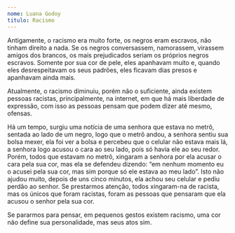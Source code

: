 ```yaml
---
nome: Luana Godoy
titulo: Racismo
---
```


Antigamente, o racismo era muito forte, os negros eram escravos, não tinham direito a nada. Se os negros conversassem, namorassem, virassem amigos dos brancos, os mais prejudicados seriam os próprios negros escravos. Somente por sua cor de pele, eles apanhavam muito e, quando eles desrespeitavam os seus padrões, eles ficavam dias presos e apanhavam ainda mais.

Atualmente, o racismo diminuiu, porém não o suficiente, ainda existem pessoas racistas, principalmente, na internet, em que há mais liberdade de expressão, com isso as pessoas pensam que podem dizer até mesmo, ofensas.

Há um tempo, surgiu uma notícia de uma senhora que estava no metrô, sentada ao lado de um negro, logo que o metrô andou, a senhora sentiu sua bolsa mexer, ela foi ver a bolsa e percebeu que o celular não estava mais lá, a senhora logo acusou o cara ao seu lado, pois só havia ele ao seu redor. Porém, todos que estavam no metrô, xingaram a senhora por ela acusar o cara pela sua cor, mas ela se defendeu dizendo: “em nenhum momento eu o acusei pela sua cor, mas sim porque só ele estava ao meu lado”. Isto não ajudou muito, depois de uns cinco minutos, ela achou seu celular e pediu perdão ao senhor. Se prestarmos atenção, todos xingaram-na de racista, mas os únicos que foram racistas, foram as pessoas que pensaram que ela acusou o senhor pela sua cor.

Se pararmos para pensar, em pequenos gestos existem racismo, uma cor não define sua personalidade, mas seus atos sim.
